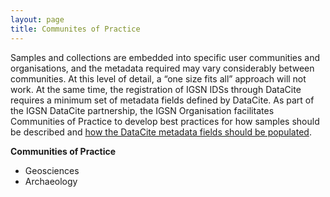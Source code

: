 ```yaml
---
layout: page
title: Communites of Practice
---
```


Samples and collections are embedded into specific user communities and organisations, and the metadata required may vary considerably between communities. At this level of detail, a “one size fits all” approach will not work. At the same time, the registration of IGSN IDSs through DataCite requires a minimum set of metadata fields defined by DataCite. As part of the IGSN DataCite partnership, the IGSN Organisation facilitates Communities of Practice to develop best practices for how samples should be described and [how the DataCite metadata fields should be populated](https://support.datacite.org/docs/igsn-id-metadata).

**Communities of Practice**
* Geosciences
* Archaeology
